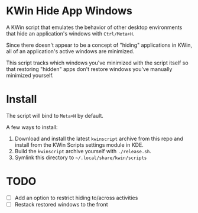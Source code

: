 # KWin Hide App Windows

A KWin script that emulates the behavior of other desktop environments that
hide an application's windows with `Ctrl/Meta+H`.

Since there doesn't appear to be a concept of "hiding" applications in KWin,
all of an application's active windows are minimized.

This script tracks which windows you've minimized with the script itself so
that restoring "hidden" apps don't restore windows you've manually minimized yourself.

# Install
The script will bind to `Meta+H` by default.

A few ways to install:
1. Download and install the latest `kwinscript` archive from this repo and install from the KWin Scripts
settings module in KDE.
2. Build the `kwinscript` archive yourself with `./release.sh`.
3. Symlink this directory to `~/.local/share/kwin/scripts`

# TODO
- [ ] Add an option to restrict hiding to/across activities
- [ ] Restack restored windows to the front